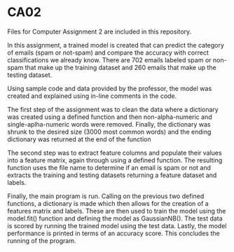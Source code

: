 # CA02
Files for Computer Assignment 2 are included in this repository.  

In this assignment, a trained model is created that can predict the category of emails (spam or not-spam) and compare the accuracy with correct classifications we already know.  There are 702 emails labeled spam or non-spam that make up the training dataset and 260 emails that make up the testing dataset. 

Using sample code and data provided by the professor, the model was created and explained using in-line comments in the code.  

The first step of the assignment was to clean the data where a dictionary was created using a defined function and then non-alpha-numeric and single-aplha-numeric words were removed.  Finally, the dictionary was shrunk to the desired size (3000 most common words) and the ending dictionary was returned at the end of the function

The second step was to extract feature columns and populate their values into a feature matrix, again through using a defined function.  The resulting function uses the file name to determine if an email is spam or not and extracts the training and testing datasets returning a feature dataset and labels.  

Finally, the main program is run.  Calling on the previous two defined functions, a dictionary is made which then allows for the creation of a features matrix and labels.  These are then used to train the model using the model.fit() function and defining the model as GaussianNB().  The test data is scored by running the trained model using the test data.  Lastly, the model performance is printed in terms of an accuracy score.  This concludes the running of the program.
